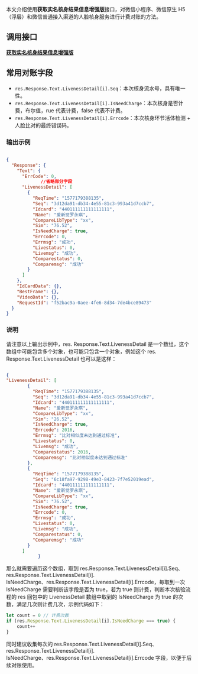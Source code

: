﻿本文介绍使用**获取实名核身结果信息增强版**接口，对微信小程序、微信原生 H5（浮层）和微信普通接入渠道的人脸核身服务进行计费对账的方法。

## 调用接口
**[获取实名核身结果信息增强版](https://cloud.tencent.com/document/product/1007/41957)**

## 常用对账字段

- `res.Response.Text.LivenessDetail[i].Seq`：本次核身流水号，具有唯一性。
- `res.Response.Text.LivenessDetail[i].IsNeedCharge`：本次核身是否计费，布尔值，rue 代表计费，false 代表不计费。
- `res.Response.Text.LivenessDetail[i].Errcode`：本次核身环节活体检测 + 人脸比对的最终错误码。

### 输出示例


```json

{
  "Response": {
    "Text": {
      "ErrCode": 0,
		     //省略部分字段
      "LivenessDetail": [
        {
          "ReqTime": "1577179388135",
          "Seq": "3d12da91-db34-4e55-81c3-993a41d7ccb7",
          "Idcard": "440111111111111111",
          "Name": "爱新觉罗永琪",
          "CompareLibType": "xx",
          "Sim": "76.52",
          "IsNeedCharge": true,
          "Errcode": 0,
          "Errmsg": "成功",
          "Livestatus": 0,
          "Livemsg": "成功",
          "Comparestatus": 0,
          "Comparemsg": "成功"
        }
      ]
    },
    "IdCardData": {},
    "BestFrame": {},
    "VideoData": {},
    "RequestId": "f52bac9a-0aee-4fe6-8d34-7de4bce89473"
  }
}
```


### 说明
请注意以上输出示例中，res. Response.Text.LivenessDetail 是一个数组，这个数组中可能包含多个对象，也可能只包含一个对象，例如这个 res. Response.Text.LivenessDetail 也可以是这样：

```json

{
"LivenessDetail": [
        {
          "ReqTime": "1577179388135",
          "Seq": "3d12da91-db34-4e55-81c3-993a41d7ccb7",
          "Idcard": "440111111111111111",
          "Name": "爱新觉罗永琪",
          "CompareLibType": "xx",
          "Sim": "26.52",
          "IsNeedCharge": true,
          "Errcode": 2016,
          "Errmsg": "比对相似度未达到通过标准",
          "Livestatus": 0,
          "Livemsg": "成功",
          "Comparestatus": 2016,
          "Comparemsg": "比对相似度未达到通过标准"
        },
        {
          "ReqTime": "1577179388135",
          "Seq": "6c18fa97-9298-49e3-8423-7f7e52019ead",
          "Idcard": "440111111111111111",
          "Name": "爱新觉罗永琪",
          "CompareLibType": "xx",
          "Sim": "76.52",
          "IsNeedCharge": true,
          "Errcode": 0,
          "Errmsg": "成功",
          "Livestatus": 0,
          "Livemsg": "成功",
          "Comparestatus": 0,
          "Comparemsg": "成功"
        }
      ]
			}
```

那么就需要遍历这个数组，取到 res.Response.Text.LivenessDetail[i].Seq、res.Response.Text.LivenessDetail[i].<br>IsNeedCharge、res.Response.Text.LivenessDetail[i].Errcode，毎取到一次 IsNeedCharge 需要判断该字段是否为 true，若为 true 则计费，判断本次核验流程的 res 回包中的 LivenessDetail 数组中取到的 IsNeedCharge 为 true 的次数，满足几次则计费几次，示例代码如下：

```js
let count = 0 // 计费次数
if (res.Response.Text.LivenessDetail[i].IsNeedCharge === true) {
    count++
} 
```

同时建议收集每次的 res.Response.Text.LivenessDetail[i].Seq、res.Response.Text.LivenessDetail[i].<br>IsNeedCharge、res.Response.Text.LivenessDetail[i].Errcode 字段，以便于后续对账使用。
